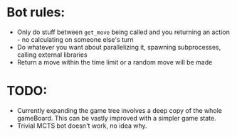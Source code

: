 # Bot rules:
 - Only do stuff between `get_move` being called and you returning an action - no calculating on someone else's turn
 - Do whatever you want about parallelizing it, spawning subprocesses, calling external libraries
 - Return a move within the time limit or a random move will be made

# TODO:
 - Currently expanding the game tree involves a deep copy of the whole gameBoard. This can be vastly improved with a simpler game state.
 - Trivial MCTS bot doesn't work, no idea why.